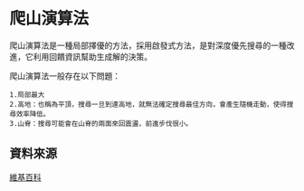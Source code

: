 爬山演算法
====
爬山演算法是一種局部擇優的方法，採用啟發式方法，是對深度優先搜尋的一種改進，它利用回饋資訊幫助生成解的決策。

爬山演算法一般存在以下問題：

    1.局部最大
    2.高地：也稱為平頂，搜尋一旦到達高地，就無法確定搜尋最佳方向，會產生隨機走動，使得搜尋效率降低。
    3.山脊：搜尋可能會在山脊的兩面來回震盪，前進步伐很小。


資料來源
----
[維基百科](https://zh.wikipedia.org/wiki/%E7%88%AC%E5%B1%B1%E7%AE%97%E6%B3%95)
